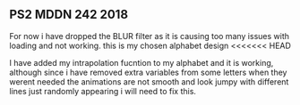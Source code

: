## PS2 MDDN 242 2018

For now i have dropped the BLUR filter as it is causing too many issues with loading and not working. this is my chosen alphabet design
<<<<<<< HEAD

I have added my intrapolation fucntion to my alphabet and it is working, although since i have removed extra variables from some letters when they werent needed the animations are not smooth and look jumpy with different lines just randomly appearing i will need to fix this.

